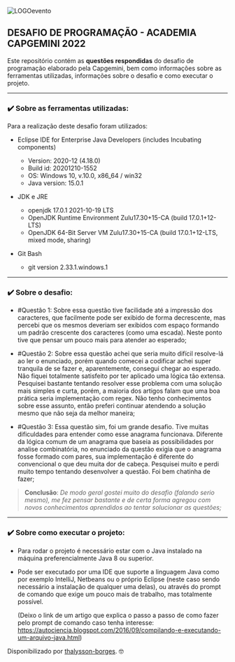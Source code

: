 ![LOGOevento](C:\Users\Thalysson\Desktop\LOGOevento.png)



## DESAFIO DE PROGRAMAÇÃO - ACADEMIA CAPGEMINI 2022

Este repositório contém as **questões respondidas** do desafio de programação elaborado pela Capgemini, bem como informações sobre as ferramentas utilizadas, informações sobre o desafio e como executar o projeto.



<hr>

### :heavy_check_mark: Sobre as ferramentas utilizadas:

Para a realização deste desafio foram utilizados:

- Eclipse IDE for Enterprise Java Developers (includes Incubating components)
  - Version: 2020-12 (4.18.0)
  - Build id: 20201210-1552
  - OS: Windows 10, v.10.0, x86_64 / win32
  - Java version: 15.0.1

- JDK e JRE
  - openjdk 17.0.1 2021-10-19 LTS
  - OpenJDK Runtime Environment Zulu17.30+15-CA (build 17.0.1+12-LTS)
  - OpenJDK 64-Bit Server VM Zulu17.30+15-CA (build 17.0.1+12-LTS, mixed mode, sharing)

- Git Bash
  - git version 2.33.1.windows.1



<hr>

### :heavy_check_mark: Sobre o desafio:

- #Questão 1: Sobre essa questão tive facilidade até a impressão dos caracteres, que facilmente pode ser exibido de forma decrescente, mas percebi que os mesmos deveriam ser exibidos com espaço formando um padrão crescente dos caracteres (como uma escada). Neste ponto tive que pensar um pouco mais para atender ao esperado;
- #Questão 2: Sobre essa questão achei que seria muito difícil resolve-lá ao ler o enunciado, porém quando comecei a codificar achei super tranquila de se fazer e, aparentemente, consegui chegar ao esperado. Não fiquei totalmente satisfeito por ter aplicado uma lógica tão extensa. Pesquisei bastante tentando resolver esse problema com uma solução mais simples e curta, porém, a maioria dos artigos falam que uma boa prática seria implementação com regex. Não tenho conhecimentos sobre esse assunto, então preferi continuar atendendo a solução mesmo que não seja da melhor maneira;

- #Questão 3: Essa questão sim, foi um grande desafio. Tive muitas dificuldades para entender como esse anagrama funcionava. Diferente da lógica comum de um anagrama que baseia as possibilidades por analise combinatória, no enunciado da questão exigia que o anagrama fosse formado com pares, sua implementação é diferente do convencional o que deu muita dor de cabeça. Pesquisei muito e perdi muito tempo tentando desenvolver a questão. Foi bem chatinha de fazer;



> **Conclusão**: *De modo geral gostei muito do desafio (falando serio mesmo), me fez pensar bastante e de certa forma agregou com novos conhecimentos aprendidos ao tentar solucionar as questões;*



<hr>

### :heavy_check_mark: Sobre como executar o projeto:

- Para rodar o projeto é necessário estar com o Java instalado na máquina preferencialmente Java 8 ou superior.

- Pode ser executado por uma IDE que suporte a linguagem Java como por exemplo IntelliJ, Netbeans ou o próprio Eclipse (neste caso sendo necessário a instalação de qualquer uma delas), ou através do prompt de comando que exige um pouco mais de trabalho, mas totalmente possível. 

  (Deixo o link de um artigo que explica o passo a passo de como fazer pelo prompt de comando caso tenha interesse: 
  https://autociencia.blogspot.com/2016/09/compilando-e-executando-um-arquivo-java.html)



Disponibilizado por [thalysson-borges](https://www.linkedin.com/in/thalysson-borges/ "thalysson-borges"). :nerd_face: